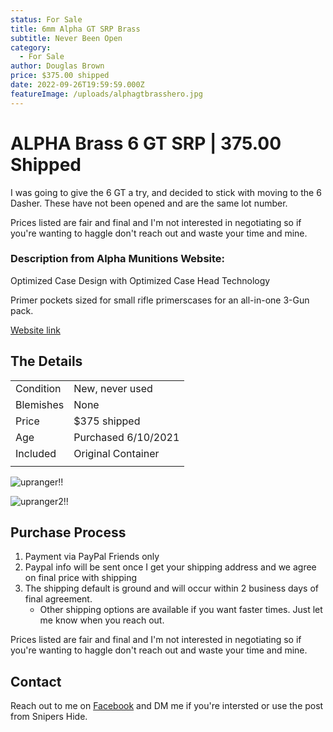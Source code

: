 ```yaml
---
status: For Sale
title: 6mm Alpha GT SRP Brass
subtitle: Never Been Open
category:
  - For Sale
author: Douglas Brown
price: $375.00 shipped
date: 2022-09-26T19:59:59.000Z
featureImage: /uploads/alphagtbrasshero.jpg
---
```

# ALPHA Brass 6 GT SRP | 375.00 Shipped

I was going to give the 6 GT a try, and decided to stick with moving to the 6 Dasher. These have not been opened and are the same lot number. 

Prices listed are fair and final and I'm not interested in negotiating so if you're wanting to haggle don't reach out and waste your time and mine. 

### Description from Alpha Munitions Website:
Optimized Case Design with Optimized Case Head Technology

Primer pockets sized for small rifle primerscases for an all-in-one 3-Gun pack.

[Website link](https://alphamunitions.com/product/6mm-gt/)

## The Details
|                   |                                                      |
| ------------------| ---------------------------------------------------- |
| Condition         | New, never used                                   |
| Blemishes         | None                                        |
| Price             | $375 shipped                                    |
| Age               | Purchased 6/10/2021                                  |
| Included          | Original Container                    |
|                   |                                                      |

![upranger!!](/uploads/6gtbrass1.jpg)

![upranger2!!](/uploads/6gtbrass2.jpg)

## Purchase Process

1. Payment via PayPal Friends only
2. Paypal info will be sent once I get your shipping address and we agree on final price with shipping
3. The shipping default is ground and will occur within 2 business days of final agreement. 
    - Other shipping options are available if you want faster times. Just let me know when you reach out. 

Prices listed are fair and final and I'm not interested in negotiating so if you're wanting to haggle don't reach out and waste your time and mine. 

## Contact
Reach out to me on [Facebook](https://www.facebook.com/douglasbrownca) and DM me if you're intersted or use the post from Snipers Hide.